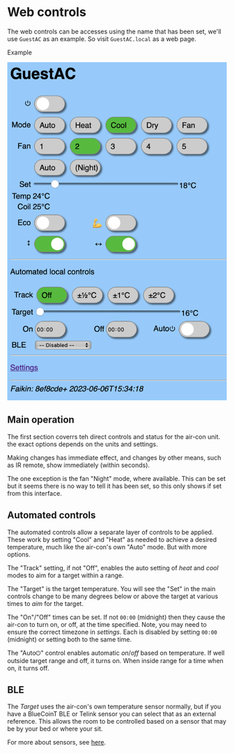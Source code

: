 # Web controls

The web controls can be accesses using the name that has been set, we'll use `GuestAC` as an example. So visit `GuestAC.local` as a web page.

Example

![Controls](Controls.png)

## Main operation

The first section coverrs teh direct controls and status for the air-con unit. the exact options depends on the units and settings.

Making changes has immediate effect, and changes by other means, such as IR remote, show immediately (within seconds).

The one exception is the fan "Night" mode, where available. This can be set but it seems there is no way to tell it has been set, so this only shows if set from this interface.

## Automated controls

The automated controls allow a separate layer of controls to be applied. These work by setting "Cool" and "Heat" as needed to achieve a desired temperature, much like the air-con's own "Auto" mode. But with more options.

The "Track" setting, if not "Off", enables the auto setting of *heat* and *cool* modes to aim for a target within a range.

The "Target" is the target temperature. You will see the "Set" in the main controls change to be many degrees below or above the target at various times to *aim* for the target.

The "On"/"Off" times can be set. If not `00:00` (midnight) then they cause the air-con to turn on, or off, at the time specified. Note, you may need to ensure the correct timezone in *settings*. Each is disabled by setting `00:00` (midnight) or setting both to the same time.

The "Auto⏻" control enables automatic *on*/*off* based on temperature. If well outside target range and off, it turns on. When inside range for a time when on, it turns off.

## BLE

The *Target* uses the air-con's own temperature sensor normally, but if you have a BlueCoinT BLE or Telink sensor you can select that as an external reference. This allows the room to be controlled based on a sensor that may be by your bed or where your sit.

For more about sensors, see [here](BLE.md).
